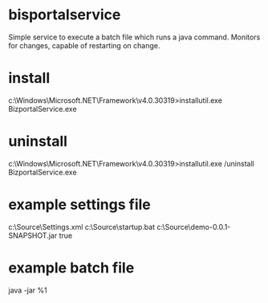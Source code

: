 # bisportalservice
Simple service to execute a batch file which runs a java command. Monitors for changes, capable of restarting on change.

# install

c:\Windows\Microsoft.NET\Framework\v4.0.30319>installutil.exe BizportalService.exe

# uninstall

c:\Windows\Microsoft.NET\Framework\v4.0.30319>installutil.exe /uninstall BizportalService.exe

# example settings file

<?xml version="1.0" encoding="utf-8"?>
<Settings xmlns:xsi="http://www.w3.org/2001/XMLSchema-instance" xmlns:xsd="http://www.w3.org/2001/XMLSchema">
  <Filename>c:\Source\Settings.xml</Filename>
  <BatchFile>c:\Source\startup.bat</BatchFile>
  <JarFile>c:\Source\demo-0.0.1-SNAPSHOT.jar</JarFile>
  <MonitorChanges>true</MonitorChanges>
</Settings>

# example batch file

java -jar %1





